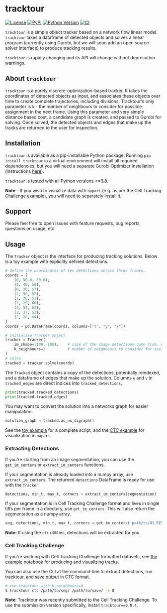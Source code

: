 # tracktour

[![License](https://img.shields.io/pypi/l/tracktour.svg?color=green)](https://github.com/DragaDoncila/tracktour/raw/main/LICENSE)
[![PyPI](https://img.shields.io/pypi/v/tracktour.svg?color=green)](https://pypi.org/project/tracktour)
[![Python Version](https://img.shields.io/pypi/pyversions/tracktour.svg?color=green)](https://python.org)
[![CI](https://github.com/DragaDoncila/tracktour/actions/workflows/ci.yml/badge.svg)](https://github.com/DragaDoncila/tracktour/actions/workflows/ci.yml)

`tracktour` is a simple object tracker based on a network flow linear model. `tracktour` takes a dataframe of detected objects and solves a linear program
(currently using Gurobi, but we will soon add an open source solver interface) to produce tracking results.

`tracktour` is rapidly changing and its API will change without deprecation warnings.

## About `tracktour`

`tracktour` is a purely discrete-optimization-based tracker. It takes the coordinates of detected objects as input, and associates
these objects over time to create complete trajectories, including divisions. Tracktour's only parameter is `k` - the number of
neighbours to consider for possible assignment in the next frame. Using this parameter and very simple distance based cost,
a candidate graph is created, and passed to Gurobi for solving. Once solved, the detected objects and edges that make up the tracks are
returned to the user for inspection.

## Installation

`tracktour` is available as a pip-installable Python package. Running `pip install tracktour` in a virtual environment will install all
required dependencies, but you will need a separate Gurobi Optimizer installation (instructions [here](https://support.gurobi.com/hc/en-us/articles/4534161999889-How-do-I-install-Gurobi-Optimizer)).

`tracktour` is tested with all Python versions >=3.8.

**Note** - If you wish to visualize data with `napari` (e.g. as per the Cell Tracking Challenge [example](./examples/build_and_solve_ctc.ipynb)), you will need to separately install it.

## Support

Please feel free to open issues with feature requests, bug reports, questions on usage, etc.

## Usage

The `Tracker` object is the interface for producing tracking solutions. Below is a toy example with explicitly defined detections.

```python
# define the coordinates of ten detections across three frames.
coords = [
    (0, 50.0, 50.0),
    (0, 40, 50),
    (0, 30, 57),
    (1, 50, 52),
    (1, 38, 51),
    (1, 29, 60),
    (2, 52, 53),
    (2, 37, 53),
    (2, 28, 64),
]
coords = pd.DataFrame(coords, columns=["t", "y", "x"])

# initialize Tracker object
tracker = Tracker(
    im_shape=(100, 100),    # size of the image detections come from. Affects cost of detections appearing/disappearing
    k_neighbours=2          # number of neighbours to consider for assignment in the next frame (default=10)
)
# solve
tracked = tracker.solve(coords)
```

The `Tracked` object contains a copy of the detections, potentially reindexed, and a dataframe of edges that make up the solution.
Columns `u` and `v` in `tracked_edges` are direct indices into `tracked_detections`.

```python
print(tracked.tracked_detections)
print(tracked.tracked_edges)
```

You may want to convert the solution into a networkx graph for easier manipulation.

```python
solution_graph = tracked.as_nx_digraph()
```

See the [toy example](./examples/toy.py) for a complete script, and the [CTC example](./examples/build_and_solve_ctc.ipynb) for visualization in `napari`.

### Extracting Detections

If you're starting from an image segmentation, you can use the `get_im_centers` or `extract_im_centers` functions.

If your segmentation is already loaded into a numpy array, use `extract_im_centers`. The returned `detections` DataFrame is ready for use with the `Tracker`.

```python
detections, min_t, max_t, corners = extract_im_centers(segmentation)
```

If your segmentation is in Cell Tracking Challenge format and lives in single tiffs per frame in a directory, use `get_im_centers`. This will also return
the segmentation as a numpy array.

```python
seg, detections, min_t, max_t, corners = get_im_centers('path/to/01_RES/')
```

**Note:** If using the `ctc` utilities, detections will be extracted for you.

### Cell Tracking Challenge

If you're working with Cell Tracking Challenge formatted datasets, see [the example notebook](./examples/build_and_solve_ctc.ipynb) for producing and visualizing tracks.

You can also use the CLI at the command-line to extract detections, run tracktour, and save output in CTC format.

```sh
# run tracktour with k-neighbours=8
$ tracktour ctc /path/to/seg/ /path/to/save/ -k 8
```

**Note**: Tracktour was recently submitted to the Cell Tracking Challenge. To use the submission version specifically, install `tracktour==0.0.4`.
